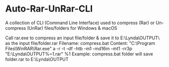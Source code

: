 # Auto-Rar-UnRar-CLI
A collection of CLI (Command Line Interface) used to compress (Rar) or Un-compress (UnRar) files/folders for Windows &amp; macOS

Call rar.exe to compress an input file/folder & save it to E:\Lynda\OUTPUT\ as the input file/folder.rar
Filename: compress.bat
Content: "C:\Program Files\WinRAR\Rar.exe" a -r -t -df -htb -m1 -md16m -mt1 -rr3p "E:\Lynda\OUTPUT\%~1.rar" %1
Example: compress.bat folder will save folder.rar to E:\Lynda\OUTPUT



